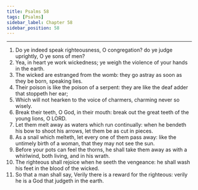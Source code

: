 ```yaml
---
title: Psalms 58
tags: [Psalms]
sidebar_label: Chapter 58
sidebar_position: 58
---
```


---
1. Do ye indeed speak righteousness, O congregation? do ye judge uprightly, O ye sons of men?
2. Yea, in heart ye work wickedness; ye weigh the violence of your hands in the earth.
3. The wicked are estranged from the womb: they go astray as soon as they be born, speaking lies.
4. Their poison is like the poison of a serpent: they are like the deaf adder that stoppeth her ear;
5. Which will not hearken to the voice of charmers, charming never so wisely.
6. Break their teeth, O God, in their mouth: break out the great teeth of the young lions, O LORD.
7. Let them melt away as waters which run continually: when he bendeth his bow to shoot his arrows, let them be as cut in pieces.
8. As a snail which melteth, let every one of them pass away: like the untimely birth of a woman, that they may not see the sun.
9. Before your pots can feel the thorns, he shall take them away as with a whirlwind, both living, and in his wrath.
10. The righteous shall rejoice when he seeth the vengeance: he shall wash his feet in the blood of the wicked.
11. So that a man shall say, Verily there is a reward for the righteous: verily he is a God that judgeth in the earth.